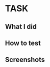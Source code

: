 <!--

Please submit all PRs to the `main` branch unless they are specific to current
release.

-->

# TASK

## What I did

## How to test

<!--
- Is this testable with Jest?
- Is this testable with Cypress?
- Does this need an update to the documentation?

If your answer is yes to any of these, please make sure to include it in your PR.
- -->

## Screenshots

<!--
Please, add screenshots if the change affects the UI of the application, or if
a screenshot describes the change better.
-->
